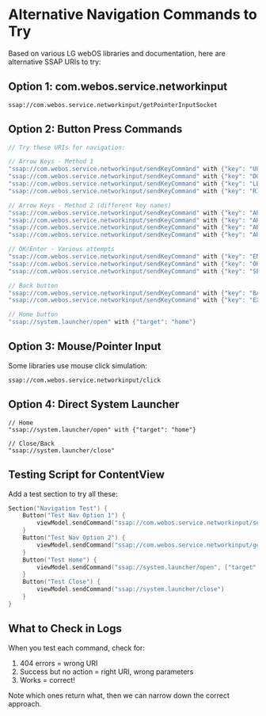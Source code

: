 # Alternative Navigation Commands to Try

Based on various LG webOS libraries and documentation, here are alternative SSAP URIs to try:

## Option 1: com.webos.service.networkinput
```
ssap://com.webos.service.networkinput/getPointerInputSocket
```

## Option 2: Button Press Commands
```swift
// Try these URIs for navigation:

// Arrow Keys - Method 1
"ssap://com.webos.service.networkinput/sendKeyCommand" with {"key": "UP"}
"ssap://com.webos.service.networkinput/sendKeyCommand" with {"key": "DOWN"}
"ssap://com.webos.service.networkinput/sendKeyCommand" with {"key": "LEFT"}
"ssap://com.webos.service.networkinput/sendKeyCommand" with {"key": "RIGHT"}

// Arrow Keys - Method 2 (different key names)
"ssap://com.webos.service.networkinput/sendKeyCommand" with {"key": "ARROW_UP"}
"ssap://com.webos.service.networkinput/sendKeyCommand" with {"key": "ARROW_DOWN"}
"ssap://com.webos.service.networkinput/sendKeyCommand" with {"key": "ARROW_LEFT"}
"ssap://com.webos.service.networkinput/sendKeyCommand" with {"key": "ARROW_RIGHT"}

// OK/Enter - Various attempts
"ssap://com.webos.service.networkinput/sendKeyCommand" with {"key": "ENTER"}
"ssap://com.webos.service.networkinput/sendKeyCommand" with {"key": "OK"}
"ssap://com.webos.service.networkinput/sendKeyCommand" with {"key": "SELECT"}

// Back button
"ssap://com.webos.service.networkinput/sendKeyCommand" with {"key": "BACK"}
"ssap://com.webos.service.networkinput/sendKeyCommand" with {"key": "EXIT"}

// Home button
"ssap://system.launcher/open" with {"target": "home"}
```

## Option 3: Mouse/Pointer Input
Some libraries use mouse click simulation:
```
ssap://com.webos.service.networkinput/click
```

## Option 4: Direct System Launcher
```
// Home
"ssap://system.launcher/open" with {"target": "home"}

// Close/Back
"ssap://system.launcher/close"
```

## Testing Script for ContentView

Add a test section to try all these:

```swift
Section("Navigation Test") {
    Button("Test Nav Option 1") {
        viewModel.sendCommand("ssap://com.webos.service.networkinput/sendKeyCommand", ["key": "UP"])
    }
    Button("Test Nav Option 2") {
        viewModel.sendCommand("ssap://com.webos.service.networkinput/getPointerInputSocket")
    }
    Button("Test Home") {
        viewModel.sendCommand("ssap://system.launcher/open", ["target": "home"])
    }
    Button("Test Close") {
        viewModel.sendCommand("ssap://system.launcher/close")
    }
}
```

## What to Check in Logs

When you test each command, check for:
1. 404 errors = wrong URI
2. Success but no action = right URI, wrong parameters
3. Works = correct!

Note which ones return what, then we can narrow down the correct approach.
